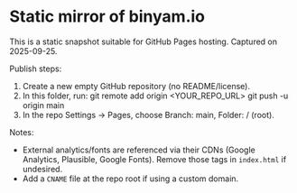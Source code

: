 # Static mirror of binyam.io

This is a static snapshot suitable for GitHub Pages hosting. Captured on 2025-09-25.

Publish steps:
1. Create a new empty GitHub repository (no README/license).
2. In this folder, run:
   git remote add origin <YOUR_REPO_URL>
   git push -u origin main
3. In the repo Settings → Pages, choose Branch: main, Folder: / (root).

Notes:
- External analytics/fonts are referenced via their CDNs (Google Analytics, Plausible, Google Fonts). Remove those tags in `index.html` if undesired.
- Add a `CNAME` file at the repo root if using a custom domain.
